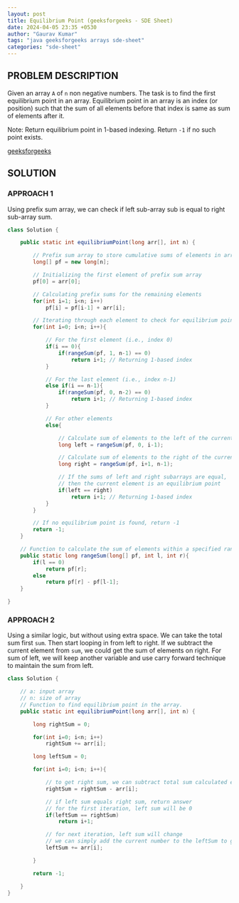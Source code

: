 ```yaml
---
layout: post
title: Equilibrium Point (geeksforgeeks - SDE Sheet)
date: 2024-04-05 23:35 +0530
author: "Gaurav Kumar"
tags: "java geeksforgeeks arrays sde-sheet"
categories: "sde-sheet"
---
```


## PROBLEM DESCRIPTION

Given an array `A` of `n` non negative numbers. The task is to find the first equilibrium point in an array. Equilibrium point in an array is an index (or position) such that the sum of all elements before that index is same as sum of elements after it.

Note: Return equilibrium point in 1-based indexing. Return `-1` if no such point exists.

[geeksforgeeks](https://www.geeksforgeeks.org/problems/equilibrium-point-1587115620/1)

## SOLUTION

### APPROACH 1

Using prefix sum array, we can check if left sub-array sub is equal to right sub-array sum.

```java
class Solution {

    public static int equilibriumPoint(long arr[], int n) {

        // Prefix sum array to store cumulative sums of elements in arr[]
        long[] pf = new long[n];

        // Initializing the first element of prefix sum array
        pf[0] = arr[0];

        // Calculating prefix sums for the remaining elements
        for(int i=1; i<n; i++)
            pf[i] = pf[i-1] + arr[i];

        // Iterating through each element to check for equilibrium point
        for(int i=0; i<n; i++){

            // For the first element (i.e., index 0)
            if(i == 0){
                if(rangeSum(pf, 1, n-1) == 0)
                    return i+1; // Returning 1-based index
            }

            // For the last element (i.e., index n-1)
            else if(i == n-1){
                if(rangeSum(pf, 0, n-2) == 0)
                    return i+1; // Returning 1-based index
            }

            // For other elements
            else{

                // Calculate sum of elements to the left of the current element
                long left = rangeSum(pf, 0, i-1);

                // Calculate sum of elements to the right of the current element
                long right = rangeSum(pf, i+1, n-1);

                // If the sums of left and right subarrays are equal,
                // then the current element is an equilibrium point
                if(left == right)
                    return i+1; // Returning 1-based index
            }
        }

        // If no equilibrium point is found, return -1
        return -1;
    }

    // Function to calculate the sum of elements within a specified range
    public static long rangeSum(long[] pf, int l, int r){
        if(l == 0)
            return pf[r];
        else
            return pf[r] - pf[l-1];
    }

}
```

### APPROACH 2

Using a similar logic, but without using extra space. We can take the total sum first `sum`.
Then start looping in from left to right. If we subtract the current element from `sum`, we could get the sum of elements on right. For sum of left, we will keep another variable and use carry forward technique to maintain the sum from left.

```java
class Solution {

    // a: input array
    // n: size of array
    // Function to find equilibrium point in the array.
    public static int equilibriumPoint(long arr[], int n) {

        long rightSum = 0;

        for(int i=0; i<n; i++)
            rightSum += arr[i];

        long leftSum = 0;

        for(int i=0; i<n; i++){

            // to get right sum, we can subtract total sum calculated earlier with the current element
            rightSum = rightSum - arr[i];

            // if left sum equals right sum, return answer
            // for the first iteration, left sum will be 0
            if(leftSum == rightSum)
                return i+1;

            // for next iteration, left sum will change
            // we can simply add the current number to the leftSum to get the "left sub array sum"
            leftSum += arr[i];

        }

        return -1;

    }
}
```
